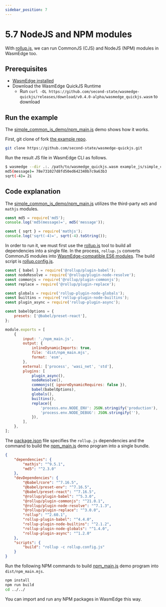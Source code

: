 ```yaml
---
sidebar_position: 7
---
```


# 5.7 NodeJS and NPM modules

With [rollup.js](https://rollupjs.org/guide/en/), we can run CommonJS (CJS) and NodeJS (NPM) modules in WasmEdge too.

## Prerequisites

-   [WasmEdge installed](../build-and-run/install)
-   Download the WasmEdge QuickJS Runtime
    -   Run `curl -OL https://github.com/second-state/wasmedge-quickjs/releases/download/v0.4.0-alpha/wasmedge_quickjs.wasm` to download

## Run the example

The [simple_common_js_demo/npm_main.js](https://github.com/second-state/wasmedge-quickjs/blob/main/example_js/simple_common_js_demo/npm_main.js) demo shows how it works.

First, git clone of fork [the example repo](https://github.com/second-state/wasmedge-quickjs).

```bash
git clone https://github.com/second-state/wasmedge-quickjs.git
```

Run the result JS file in WasmEdge CLI as follows.

```bash
$ wasmedge --dir .:. /path/to/wasmedge_quickjs.wasm example_js/simple_common_js_demo/dist/npm_main.mjs
md5(message)= 78e731027d8fd50ed642340b7c9a63b3
sqrt(-4)= 2i
```

## Code explanation

The [simple_common_js_demo/npm_main.js](https://github.com/second-state/wasmedge-quickjs/blob/main/example_js/simple_common_js_demo/npm_main.js) utilizes the third-party `md5` and `mathjs` modules.

```javascript
const md5 = require('md5');
console.log('md5(message)=', md5('message'));

const { sqrt } = require('mathjs');
console.log('sqrt(-4)=', sqrt(-4).toString());
```

In order to run it, we must first use the [rollup.js](https://rollupjs.org/guide/en/) tool to build all dependencies into a single file. In the process, `rollup.js` converts CommonJS modules into [WasmEdge-compatible ES6 modules](es6). The build script is [rollup.config.js](https://github.com/second-state/wasmedge-quickjs/blob/main/example_js/simple_common_js_demo/rollup.config.js).

```javascript
const { babel } = require('@rollup/plugin-babel');
const nodeResolve = require('@rollup/plugin-node-resolve');
const commonjs = require('@rollup/plugin-commonjs');
const replace = require('@rollup/plugin-replace');

const globals = require('rollup-plugin-node-globals');
const builtins = require('rollup-plugin-node-builtins');
const plugin_async = require('rollup-plugin-async');

const babelOptions = {
    presets: ['@babel/preset-react'],
};

module.exports = [
    {
        input: './npm_main.js',
        output: {
            inlineDynamicImports: true,
            file: 'dist/npm_main.mjs',
            format: 'esm',
        },
        external: ['process', 'wasi_net', 'std'],
        plugins: [
            plugin_async(),
            nodeResolve(),
            commonjs({ ignoreDynamicRequires: false }),
            babel(babelOptions),
            globals(),
            builtins(),
            replace({
                'process.env.NODE_ENV': JSON.stringify('production'),
                'process.env.NODE_DEBUG': JSON.stringify(''),
            }),
        ],
    },
];
```

The [package.json](https://github.com/second-state/wasmedge-quickjs/blob/main/example_js/simple_common_js_demo/package.json) file specifies the `rollup.js` dependencies and the command to build the [npm_main.js](https://github.com/second-state/wasmedge-quickjs/blob/main/example_js/simple_common_js_demo/npm_main.js) demo program into a single bundle.

```json
{
    "dependencies": {
        "mathjs": "^9.5.1",
        "md5": "^2.3.0"
    },
    "devDependencies": {
        "@babel/core": "^7.16.5",
        "@babel/preset-env": "^7.16.5",
        "@babel/preset-react": "^7.16.5",
        "@rollup/plugin-babel": "^5.3.0",
        "@rollup/plugin-commonjs": "^21.0.1",
        "@rollup/plugin-node-resolve": "^7.1.3",
        "@rollup/plugin-replace": "^3.0.0",
        "rollup": "^2.60.1",
        "rollup-plugin-babel": "^4.4.0",
        "rollup-plugin-node-builtins": "^2.1.2",
        "rollup-plugin-node-globals": "^1.4.0",
        "rollup-plugin-async": "^1.2.0"
    },
    "scripts": {
        "build": "rollup -c rollup.config.js"
    }
}
```

Run the following NPM commands to build [npm_main.js](https://github.com/second-state/wasmedge-quickjs/blob/main/example_js/simple_common_js_demo/npm_main.js) demo program into `dist/npm_main.mjs`.

```bash
npm install
npm run build
cd ../../
```

You can import and run any NPM packages in WasmEdge this way.
